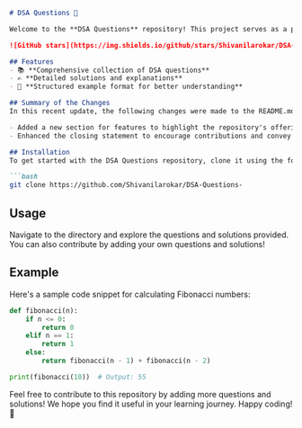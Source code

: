 ```markdown
# DSA Questions 🚀

Welcome to the **DSA Questions** repository! This project serves as a platform for developers and learners to practice and enhance their skills in Data Structures and Algorithms (DSA). This repository is designed to help you improve your understanding of various data structures and algorithms through a collection of questions and solutions.

![GitHub stars](https://img.shields.io/github/stars/Shivanilarokar/DSA-Questions-?style=social) ![Forks](https://img.shields.io/github/forks/Shivanilarokar/DSA-Questions-?style=social)

## Features
- 📚 **Comprehensive collection of DSA questions**
- ✍️ **Detailed solutions and explanations**
- 🚀 **Structured example format for better understanding**

## Summary of the Changes
In this recent update, the following changes were made to the README.md:

- Added a new section for features to highlight the repository's offerings.
- Enhanced the closing statement to encourage contributions and convey a positive message about the learning journey.

## Installation
To get started with the DSA Questions repository, clone it using the following command:

```bash
git clone https://github.com/Shivanilarokar/DSA-Questions-
```

## Usage
Navigate to the directory and explore the questions and solutions provided. You can also contribute by adding your own questions and solutions!

## Example
Here's a sample code snippet for calculating Fibonacci numbers:

```python
def fibonacci(n):
    if n <= 0:
        return 0
    elif n == 1:
        return 1
    else:
        return fibonacci(n - 1) + fibonacci(n - 2)

print(fibonacci(10))  # Output: 55
```

Feel free to contribute to this repository by adding more questions and solutions! We hope you find it useful in your learning journey. Happy coding! 🎉
```